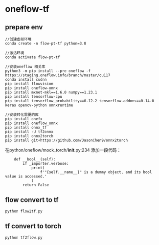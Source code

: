 # oneflow-tf

## prepare env
```
//创建虚拟环境
conda create -n flow-pt-tf python=3.8

//激活环境
conda activate flow-pt-tf

//安装oneflow 相关库
python3 -m pip install --pre oneflow -f https://staging.oneflow.info/branch/master/cu117
conda install cudnn
pip install flowvision
pip install oneflow-onnx
pip install mxnet-mkl==1.6.0 numpy==1.23.1
pip install tensorflow-cpu
pip install tensorflow_probability==0.12.2 tensorflow-addons==0.14.0 keras opencv-python onnxruntime

//安装转化需要的库
pip install onefx
pip install oneflow_onnx
pip install onnx_tf
pip install -U tf2onnx
pip install onnx2torch
pip install git+https://github.com/JasonChen9/onnx2torch
```
在python/oneflow/mock_torch/__init__.py:234 添加一段代码：
```
    def __bool__(self):
        if _importer.verbose:
            print(
                f'"{self.__name__}" is a dummy object, and its bool value is accessed.'
            )
        return False

```
## flow convert to tf
```
python flow2tf.py
```


## tf convert to torch

```
python tf2flow.py

```